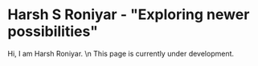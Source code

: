 # Harsh S Roniyar - "Exploring newer possibilities"
Hi, I am Harsh Roniyar. \n
This page is currently under development.
